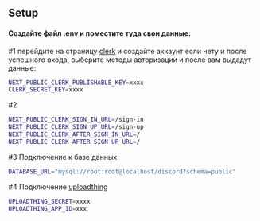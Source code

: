 ## Setup

#### Создайте файл .env и поместите туда свои данные:

#1 перейдите на страницу [clerk](https://clerk.com/) и создайте аккаунт если нету и после успешного входа, выберите методы авторизации и после вам выдадут данные:
```bash
NEXT_PUBLIC_CLERK_PUBLISHABLE_KEY=xxxx
CLERK_SECRET_KEY=xxxx
```

#2
```bash
NEXT_PUBLIC_CLERK_SIGN_IN_URL=/sign-in
NEXT_PUBLIC_CLERK_SIGN_UP_URL=/sign-up
NEXT_PUBLIC_CLERK_AFTER_SIGN_IN_URL=/
NEXT_PUBLIC_CLERK_AFTER_SIGN_UP_URL=/
```

#3 Подключение к базе данных
```bash
DATABASE_URL="mysql://root:root@localhost/discord?schema=public"
```

#4 Подключение [uploadthing](https://uploadthing.com)
```bash
UPLOADTHING_SECRET=xxxx
UPLOADTHING_APP_ID=xxx
```